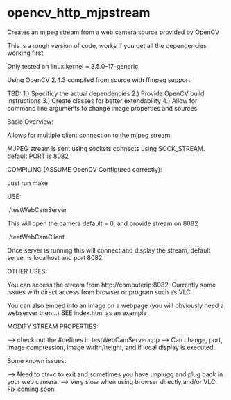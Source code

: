 opencv_http_mjpstream
=====================

Creates an mjpeg stream from a web camera source provided by OpenCV

This is a rough version of code, works if you get all the dependencies working first.

Only tested on linux kernel = 3.5.0-17-generic

Using OpenCV 2.4.3 compiled from source with ffmpeg support

TBD:
1.) Specificy the actual dependencies 
2.) Provide OpenCV build instructions
3.) Create classes for better extendability
4.) Allow for command line arguments to change image properties and sources

Basic Overview:

Allows for multiple client connection to the mjpeg stream.

MJPEG stream is sent using sockets connects using SOCK_STREAM. default PORT is 8082

COMPILING (ASSUME OpenCV Configured correctly):

Just run make

USE:

./testWebCamServer

This will open the camera default = 0, and provide stream on 8082

./testWebCamClient

Once server is running this will connect and display the stream, default server is localhost and port 8082.

OTHER USES:

You can access the stream from http://computerip:8082, 
Currently some issues with direct access from browser or program such as VLC

You can also embed into an image on a webpage (you will obviously need a webserver then...)
SEE index.html as an example

MODIFY STREAM PROPERTIES:

--> check out the #defines in testWebCamServer.cpp 
--> Can change, port, image compression, image width/height, and if local display is executed.


Some known issues:

--> Need to ctr+c to exit and sometimes you have unplugg and plug back in your web camera.
--> Very slow when using browser directly and/or VLC. Fix coming soon.
